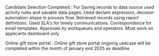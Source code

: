 Candidate Selection Completed :
For Saving records to data source used activity rules and savable data pages. 
Used declare expression, decision automation shape in process flow.
Retrieved records using report definitions. 
Used SLA's for timely communications.
Correspondence for email templates.
Approvals by workqueues and operators.
Must work on applicants dashboard only


Online gift store portal :
Online gift store portal ongoing usecase will be completed within the month of january end 2025 as deadline
